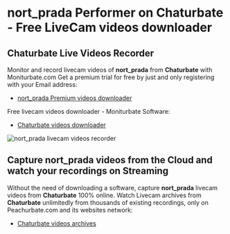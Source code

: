 # nort_prada Performer on Chaturbate - Free LiveCam videos downloader

## Chaturbate Live Videos Recorder

Monitor and record livecam videos of **nort_prada** from **Chaturbate** with Moniturbate.com
Get a premium trial for free by just and only registering with your Email address:
* [nort_prada Premium videos downloader](https://moniturbate.com/request-demo-licence-key.html)

Free livecam videos downloader - Moniturbate Software:
* [Chaturbate videos downloader](https://moniturbate.com/moniturbate-download-software.html)

![nort_prada livecam videos recorder](https://peachurnet.com/templates/moniturbate-software.png)


## Capture nort_prada videos from the Cloud and watch your recordings on Streaming

Without the need of downloading a software, capture **nort_prada** livecam videos from **Chaturbate** 100% online.
Watch Livecam archives from **Chaturbate** unlimitedly from thousands of existing recordings, only on Peachurbate.com and its websites network:
* [Chaturbate videos archives](https://peachurnet.com/)